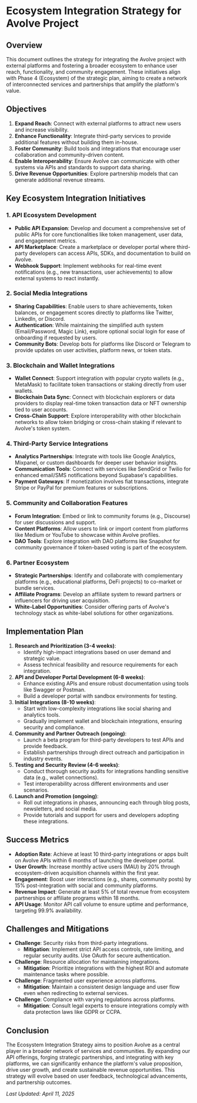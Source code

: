 # Ecosystem Integration Strategy for Avolve Project

## Overview
This document outlines the strategy for integrating the Avolve project with external platforms and fostering a broader ecosystem to enhance user reach, functionality, and community engagement. These initiatives align with Phase 4 (Ecosystem) of the strategic plan, aiming to create a network of interconnected services and partnerships that amplify the platform's value.

## Objectives
1. **Expand Reach**: Connect with external platforms to attract new users and increase visibility.
2. **Enhance Functionality**: Integrate third-party services to provide additional features without building them in-house.
3. **Foster Community**: Build tools and integrations that encourage user collaboration and community-driven content.
4. **Enable Interoperability**: Ensure Avolve can communicate with other systems via APIs and standards to support data sharing.
5. **Drive Revenue Opportunities**: Explore partnership models that can generate additional revenue streams.

## Key Ecosystem Integration Initiatives

### 1. API Ecosystem Development
- **Public API Expansion**: Develop and document a comprehensive set of public APIs for core functionalities like token management, user data, and engagement metrics.
- **API Marketplace**: Create a marketplace or developer portal where third-party developers can access APIs, SDKs, and documentation to build on Avolve.
- **Webhook Support**: Implement webhooks for real-time event notifications (e.g., new transactions, user achievements) to allow external systems to react instantly.

### 2. Social Media Integrations
- **Sharing Capabilities**: Enable users to share achievements, token balances, or engagement scores directly to platforms like Twitter, LinkedIn, or Discord.
- **Authentication**: While maintaining the simplified auth system (Email/Password, Magic Link), explore optional social login for ease of onboarding if requested by users.
- **Community Bots**: Develop bots for platforms like Discord or Telegram to provide updates on user activities, platform news, or token stats.

### 3. Blockchain and Wallet Integrations
- **Wallet Connect**: Support integration with popular crypto wallets (e.g., MetaMask) to facilitate token transactions or staking directly from user wallets.
- **Blockchain Data Sync**: Connect with blockchain explorers or data providers to display real-time token transaction data or NFT ownership tied to user accounts.
- **Cross-Chain Support**: Explore interoperability with other blockchain networks to allow token bridging or cross-chain staking if relevant to Avolve's token system.

### 4. Third-Party Service Integrations
- **Analytics Partnerships**: Integrate with tools like Google Analytics, Mixpanel, or custom dashboards for deeper user behavior insights.
- **Communication Tools**: Connect with services like SendGrid or Twilio for enhanced email/SMS notifications beyond Supabase's capabilities.
- **Payment Gateways**: If monetization involves fiat transactions, integrate Stripe or PayPal for premium features or subscriptions.

### 5. Community and Collaboration Features
- **Forum Integration**: Embed or link to community forums (e.g., Discourse) for user discussions and support.
- **Content Platforms**: Allow users to link or import content from platforms like Medium or YouTube to showcase within Avolve profiles.
- **DAO Tools**: Explore integration with DAO platforms like Snapshot for community governance if token-based voting is part of the ecosystem.

### 6. Partner Ecosystem
- **Strategic Partnerships**: Identify and collaborate with complementary platforms (e.g., educational platforms, DeFi projects) to co-market or bundle services.
- **Affiliate Programs**: Develop an affiliate system to reward partners or influencers for driving user acquisition.
- **White-Label Opportunities**: Consider offering parts of Avolve's technology stack as white-label solutions for other organizations.

## Implementation Plan
1. **Research and Prioritization (3-4 weeks)**:
   - Identify high-impact integrations based on user demand and strategic value.
   - Assess technical feasibility and resource requirements for each integration.
2. **API and Developer Portal Development (6-8 weeks)**:
   - Enhance existing APIs and ensure robust documentation using tools like Swagger or Postman.
   - Build a developer portal with sandbox environments for testing.
3. **Initial Integrations (8-10 weeks)**:
   - Start with low-complexity integrations like social sharing and analytics tools.
   - Gradually implement wallet and blockchain integrations, ensuring security and compliance.
4. **Community and Partner Outreach (ongoing)**:
   - Launch a beta program for third-party developers to test APIs and provide feedback.
   - Establish partnerships through direct outreach and participation in industry events.
5. **Testing and Security Review (4-6 weeks)**:
   - Conduct thorough security audits for integrations handling sensitive data (e.g., wallet connections).
   - Test interoperability across different environments and user scenarios.
6. **Launch and Promotion (ongoing)**:
   - Roll out integrations in phases, announcing each through blog posts, newsletters, and social media.
   - Provide tutorials and support for users and developers adopting these integrations.

## Success Metrics
- **Adoption Rate**: Achieve at least 10 third-party integrations or apps built on Avolve APIs within 6 months of launching the developer portal.
- **User Growth**: Increase monthly active users (MAU) by 20% through ecosystem-driven acquisition channels within the first year.
- **Engagement**: Boost user interactions (e.g., shares, community posts) by 15% post-integration with social and community platforms.
- **Revenue Impact**: Generate at least 5% of total revenue from ecosystem partnerships or affiliate programs within 18 months.
- **API Usage**: Monitor API call volume to ensure uptime and performance, targeting 99.9% availability.

## Challenges and Mitigations
- **Challenge**: Security risks from third-party integrations.
  - **Mitigation**: Implement strict API access controls, rate limiting, and regular security audits. Use OAuth for secure authentication.
- **Challenge**: Resource allocation for maintaining integrations.
  - **Mitigation**: Prioritize integrations with the highest ROI and automate maintenance tasks where possible.
- **Challenge**: Fragmented user experience across platforms.
  - **Mitigation**: Maintain a consistent design language and user flow even when redirecting to external services.
- **Challenge**: Compliance with varying regulations across platforms.
  - **Mitigation**: Consult legal experts to ensure integrations comply with data protection laws like GDPR or CCPA.

## Conclusion
The Ecosystem Integration Strategy aims to position Avolve as a central player in a broader network of services and communities. By expanding our API offerings, forging strategic partnerships, and integrating with key platforms, we can significantly enhance the platform's value proposition, drive user growth, and create sustainable revenue opportunities. This strategy will evolve based on user feedback, technological advancements, and partnership outcomes.

*Last Updated: April 11, 2025*
